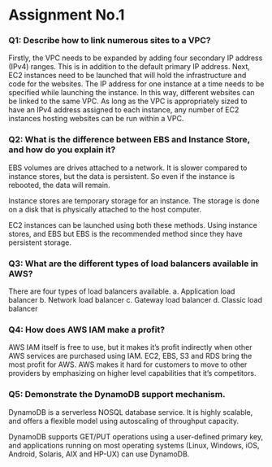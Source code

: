 # Assignment No.1

### Q1: Describe how to link numerous sites to a VPC?
Firstly, the VPC needs to be expanded by adding four secondary IP address (IPv4) ranges. This is in addition to the default primary IP address. Next, EC2 instances need to be launched that will hold the infrastructure and code for the websites. The IP address for one instance at a time needs to be specified while launching the instance. In this way, different websites can be linked to the same VPC. As long as the VPC is appropriately sized to have an IPv4 address assigned to each instance, any number of EC2 instances hosting websites can be run within a VPC. 

### Q2: What is the difference between EBS and Instance Store, and how do you explain it?
EBS volumes are drives attached to a network. It is slower compared to instance stores, but the data is persistent. So even if the instance is rebooted, the data will remain. 

Instance stores are temporary storage for an instance. The storage is done on a disk that is physically attached to the host computer. 

EC2 instances can be launched using both these methods. Using instance stores, and EBS but EBS is the recommended method since they have persistent storage. 

### Q3: What are the different types of load balancers available in AWS?
There are four types of load balancers available.
a.	Application load balancer
b.	Network load balancer
c.	Gateway load balancer
d.	Classic load balancer

### Q4: How does AWS IAM make a profit?
AWS IAM itself is free to use, but it makes it’s profit indirectly when other AWS services are purchased using IAM. EC2, EBS, S3 and RDS bring the most profit for AWS. AWS makes it hard for customers to move to other providers by emphasizing on higher level capabilities that it’s competitors. 

### Q5: Demonstrate the DynamoDB support mechanism.
DynamoDB is a serverless NOSQL database service. It is highly scalable, and offers a flexible model using autoscaling of throughput capacity.

DynamoDB supports GET/PUT operations using a user-defined primary key, and applications running on most operating systems (Linux, Windows, iOS, Android, Solaris, AIX and HP-UX) can use DynamoDB. 
